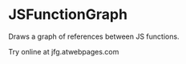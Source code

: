 JSFunctionGraph
===============

Draws a graph of references between JS functions.

Try online at jfg.atwebpages.com
